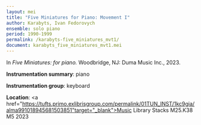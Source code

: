 ```yaml
---
layout: mei
title: "Five Miniatures for Piano: Movement I"
author: Karabyts, Ivan Fedorovych
ensemble: solo piano
period: 1990-1999
permalink: /karabyts-five_miniatures_mvt1/
document: karabyts_five_miniatures_mvt1.mei
---
```


In *Five Miniatures: for piano.* Woodbridge, NJ: Duma Music Inc., 2023. 

**Instrumentation summary**: piano

**Instrumentation group**: keyboard

**Location**: <a href="https://tufts.primo.exlibrisgroup.com/permalink/01TUN_INST/1kc9gia/alma991018945681503851"target="_blank">Music Library Stacks M25.K38 M5 2023</a>